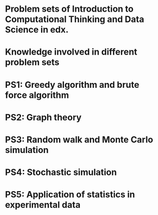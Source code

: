 # Problem sets of Introduction to Computational Thinking and Data Science in edx.

# Knowledge involved in different problem sets

# PS1: Greedy algorithm and brute force algorithm
# PS2: Graph theory
# PS3: Random walk and Monte Carlo simulation
# PS4: Stochastic simulation
# PS5: Application of statistics in experimental data
